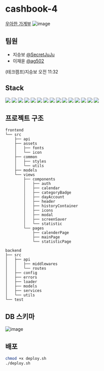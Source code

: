 # cashbook-4
[우아한 가계부](https://www.woowahan.club)
![image](https://user-images.githubusercontent.com/35404137/128445372-fff183df-7b09-418b-9b0e-577794cdc06b.png)

## 팀원
* 지승보 [@SecretJuJu](https://github.com/SecretJuJu)
* 이재윤 [@ag502](https://github.com/ag502)


(테크캠프)지승보  오전 11:32
<!-- https://img.shields.io/badge/-Webpack-8DD6F9?&logo=WebPack&logoColor=white -->
## Stack
<img src="https://img.shields.io/badge/-Javascript-F7DF1E?&logo=JavaScript&logoColor=white"> <img src="https://img.shields.io/badge/-Webpack-8DD6F9?&logo=WebPack&logoColor=white"> <img src="https://img.shields.io/badge/Babel-F9DC3E?&logo=Babel&logoColor=white"> <img src="https://img.shields.io/badge/-Node.js-339933?&logo=Node.js&logoColor=yellow"> <img src="https://img.shields.io/badge/-Express-white?&logo=express&logoColor=black"> <img src="https://img.shields.io/badge/-MYSQL-4479A1?&logo=MYSQL&logoColor=white"> <img src="https://img.shields.io/badge/-mocha-A47449?&logo=mocha&logoColor=black"> <img src="https://img.shields.io/badge/-Sequelize-52B0E7?&logo=Sequelize&logoColor=white"> <img src="https://img.shields.io/badge/-Shell-FFD500?&logo=Sequelize&logoColor=white"> <img src="https://img.shields.io/badge/-Amazon%20AWS-232F3E?&logo=Amazon%20AWS&logoColor=white"> <img src="https://img.shields.io/badge/-pm2-2B037A?&logo=pm2&logoColor=white"> <img src="https://img.shields.io/badge/-nginx-009639?&logo=NGINX&logoColor=white"> <img src="https://img.shields.io/badge/-JWT-000000?&logo=JSON%20Web%20Tokens&logoColor=white"> <img src="https://img.shields.io/badge/-SVG-FFB13B?&logo=SVG&logoColor=white"/> <img src="https://img.shields.io/badge/-ESLint-4B32C3?&logo=ESLint&logoColor=white"/>
## 프로젝트 구조

```
frontend
└── src
    ├── api
    ├── assets
    │   ├── fonts
    │   └── icon
    ├── common
    │   ├── styles
    │   └── utils
    ├── models
    └── views
        ├── components
        │   ├── auth
        │   ├── calendar
        │   ├── categoryBadge
        │   ├── dayAccount
        │   ├── header
        │   ├── historyContainer
        │   ├── icons
        │   ├── modal
        │   ├── screenSaver
        │   └── statistic
        └── pages
            ├── calenderPage
            ├── mainPage
            └── statisticPage
```

```
backend
├── src
│   ├── api
│   │   ├── middlewares
│   │   └── routes
│   ├── config
│   ├── errors
│   ├── loader
│   ├── models
│   ├── services
│   └── utils
└── test
```

## DB 스키마

![image](https://user-images.githubusercontent.com/35404137/128448477-7c7f18a1-29f3-4c44-9a2b-af0c167c0cad.png)

## 배포

```bash
chmod +x deploy.sh
./deploy.sh
```
